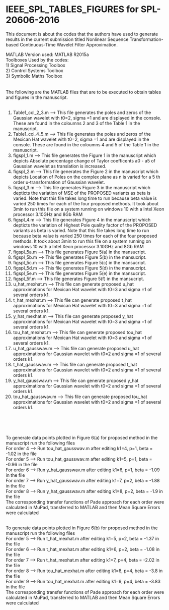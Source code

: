 # IEEE_SPL_TABLES_FIGURES for SPL-20606-2016 	
This document is about the codes that the authors have used to generate results in the current submission titled Nonlinear Sequence Transformation-based Continuous-Time Wavelet Filter Approximation.

MATLAB Version used: MATLAB R2015a <br />
Toolboxes Used by the codes:  <br />
    1) Signal Processing Toolbox  <br />
    2) Control Systems Toolbox  <br />
    3) Symbolic Maths Toolbox <br />
    <br />
    <br />
The following are the MATLAB files that are to be executed to obtain tables and figures in the manuscript.<br />
<br />
1) Table1_col_2_3.m --> This file generates the poles and zeros of the Gaussian wavelet with t0=2, sigma =1 and are displayed in the console. These are found in the coloumns 2 and 3 of the Table 1 in the manuscript. <br />
2) Table1_col_4_5.m --> This file generates the poles and zeros of the Mexican Hat wavelet with t0=2, sigma =1 and are displayed in the console. These are found in the coloumns 4 and 5 of the Table 1 in the manuscript. <br />
3) figspl_1.m --> This file generates the Figure 1 in the manuscript which depicts Absolute percentage change of Taylor coefficents a0 - a5 of Gaussian wavelet as translation is increased. <br />
4) figspl_2.m --> This file generates the Figure 2 in the manuscript which depicts Location of Poles on the complex plane as n is varied for a 5 th order u-transformation of Gaussian wavelet. <br />
5) figspl_3.m --> This file generates Figure 3 in the manuscript which depticts the variation of MSE of the PROPOSED variants as beta is varied. Note that this file takes long time to run because beta value is varied 250 times for each of the four proposed methods. It took about 3min to run this file on a system running on windows 10 with a Intel Xeon processor 3.10GHz and 8Gb RAM<br />
6) figspl_4.m --> This file generates Figure 4 in the manuscript which depticts the variation of Highest Pole quality factor of the PROPOSED variants as beta is varied. Note that this file takes long time to run because beta value is varied 250 times for each of the four proposed methods. It took about 3min to run this file on a system running on windows 10 with a Intel Xeon processor 3.10GHz and 8Gb RAM<br />
7) figspl_5a.m --> This file generates Figure 5(a) in the mansucript. <br />
8)  figspl_5b.m --> This file generates Figure 5(b) in the mansucript. <br />
9) figspl_5c.m --> This file generates Figure 5(c) in the mansucript. <br />
10)  figspl_5d.m --> This file generates Figure 5(d) in the mansucript. <br />
11)  figspl_5e.m --> This file generates Figure 5(e) in the mansucript. <br />
12)  figspl_5f.m --> This file generates Figure 5(f)  in the mansucript. <br />
13) u_hat_mexhat.m --> This file can generate proposed u_hat approximations for Mexican Hat wavelet with t0=3 and sigma =1 of several orders k1. <br />
14) t_hat_mexhat.m --> This file can generate proposed t_hat approximations for Mexican Hat wavelet with t0=3 and sigma =1 of several orders k1. <br />
15) y_hat_mexhat.m --> This file can generate proposed y_hat approximations for Mexican Hat wavelet with t0=3 and sigma =1 of several orders k1. <br />
16) tou_hat_mexhat.m --> This file can generate proposed tou_hat approximations for Mexican Hat wavelet with t0=3 and sigma =1 of several orders k1. <br />
17) u_hat_gausswav.m --> This file can generate proposed u_hat approximations for Gaussian wavelet with t0=2 and sigma =1 of several orders k1.<br />
18) t_hat_gausswav.m --> This file can generate proposed t_hat approximations for Gaussian wavelet with t0=2 and sigma =1 of several orders k1.<br />
19) y_hat_gausswav.m --> This file can generate proposed y_hat approximations for Gaussian wavelet with t0=2 and sigma =1 of several orders k1.<br />
20) tou_hat_gausswav.m --> This file can generate proposed tou_hat approximations for Gaussian wavelet with t0=2 and sigma =1 of several orders k1.<br />
<br />
<br />
<br />

To generate data points plotted in Figure 6(a) for proposed method in the manuscript run the following files<br />
For order 4 --> Run tou_hat_gausswav.m  after editing k1=4, p=1, beta = -1.02 in the file <br />
For order 5 --> Run tou_hat_gausswav.m after editing k1=5, p=1, beta = -0.96 in the file <br />
For order 6 --> Run y_hat_gausswav.m  after editing k1=6, p=1, beta = -1.09 in the file <br />
For order 7 --> Run y_hat_gausswav.m  after editing k1=7, p=2, beta = -1.88 in the file <br />
For order 8 --> Run y_hat_gausswav.m  after editing k1=8, p=2, beta = -1.9 in the file <br />
The corresponding transfer functions of Pade approach for each order were calculated in MuPad, transferred to MATLAB and then Mean Square Errors were calculated
<br />
<br />

To generate data points plotted in Figure 6(b) for proposed method in the manuscript run the following files<br />
For order 5 --> Run t_hat_mexhat.m  after editing k1=5, p=2, beta = -1.37 in the file <br />
For order 6 --> Run t_hat_mexhat.m  after editing k1=6, p=2, beta = -1.08 in the file <br />
For order 7 --> Run t_hat_mexhat.m  after editing k1=7, p=4, beta = -2.02 in the file <br />
For order 8 --> Run tou_hat_mexhat.m  after editing k1=8, p=4, beta = -3.8 in the file <br />
For order 9 --> Run tou_hat_mexhat.m  after editing k1=9, p=4, beta = -3.83 in the file <br />
The corresponding transfer functions of Pade approach for each order were calculated in MuPad, transferred to MATLAB and then Mean Square Errors were calculated
